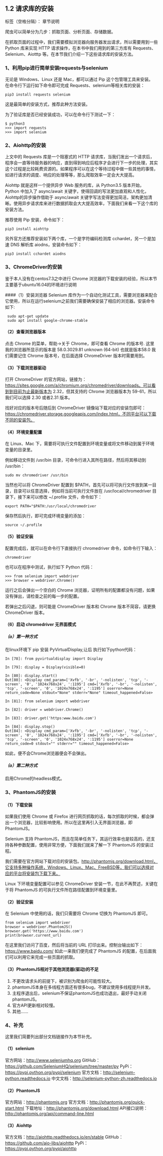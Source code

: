 ## 1.2 请求库的安装

标签（空格分隔）： 章节说明

爬虫可以简单分为几步：抓取页面、分析页面、存储数据。

在抓取页面的过程中，我们需要模拟浏览器向服务器发出请求，所以需要用到一些 Python 库来实现 HTTP 请求操作，在本书中我们用到的第三方库有 Requests、Selenium、Aiotttp 等。在本节我们介绍一下这些请求库的安装方法。

### 1、利用pip进行简单安装requests与selenium
无论是 Windows、Linux 还是 Mac，都可以通过 Pip 这个包管理工具来安装。
在命令行下运行如下命令即可完成 Requests、selenium等相关库的安装：

`pip3 install requests selenium`

这是最简单的安装方式，推荐此种方法安装。

为了验证库是否已经安装成功，可以在命令行下测试一下：

```
$ python3
>>> import requests
>>> import selenium
```

### 2、Aiohttp的安装
上文中的 Requests 库是一个阻塞式的 HTTP 请求库，当我们发出一个请求后，程序会一直等待服务器的响应，直到得到响应后程序才会进行下一步的处理，其实这个过程是比较耗费资源的。如果程序可以在这个等待过程中做一些其他的事情，如进行请求的调度、响应的处理等等，那么爬取效率一定会大大提高。

Aiohttp 就是这样一个提供异步 Web 服务的库，从 Python3.5 版本开始，Python 中加入了 async/await 关键字，使得回调的写法更加直观和人性化，Aiohttp的异步操作借助于 async/await 关键字写法变得更加简洁，架构更加清晰。使用异步请求库来进行数据抓取会大大提高效率，下面我们来看一下这个库的安装方法。

推荐使用 Pip 安装，命令如下：

`pip3 install aiohttp`

另外官方还推荐安装如下两个库，一个是字符编码检测库 cchardet，另一个是加速 DNS 解析库 aiodns，安装命令如下：

`pip3 install cchardet aiodns`

### 3、ChromeDriver的安装
鉴于本人没有在centos7.3之中进行 Chrome 浏览器的下载安装的经验，所以本节主要基于ubuntu16.04的环境进行说明

####（1）安装浏览器
Selenium 库作为一个自动化测试工具，需要浏览器来配合它使用，所以在运行selenium之前我们需要确保安装了相应的浏览器。安装命令如下:

```
 sudo apt-get update
 sudo apt install google-chrome-stable
```

#### （2）查看浏览器版本
 点击 Chrome 的菜单，帮助->关于 Chrome，即可查看 Chrome 的版本号.
这里我的浏览器所显示的版本是 58.0.3029.81 unknown (64-bit) 也就是版本58.0
我们需要记住 Chrome 版本号，在后面选择 ChromeDriver 版本时需要用到。

#### （3）下载浏览器驱动
打开 ChromeDriver 的官方网站，链接为：https://sites.google.com/a/chromium.org/chromedriver/downloads。可以看到到目前为止最新版本为 2.32，但其支持的 Chrome 浏览器版本为 59-61，所以我们可以选择 2.30 或者2.31 版本。

找好对应的版本号后随后到 ChromeDriver 镜像站下载对应的安装包即可：https://chromedriver.storage.googleapis.com/index.html，不同平台可以下载不同的安装包。

#### （4）环境变量配置
在 Linux、Mac 下，需要将可执行文件配置到环境变量或将文件移动到属于环境变量的目录里。

例如移动文件到 /usr/bin 目录，可命令行进入其所在路径，然后将其移动到 /usr/bin：

`sudo mv chromedriver /usr/bin`

当然也可以将 ChromeDriver 配置到 $PATH，首先可以将可执行文件放到某一目录，目录可以任意选择，例如将当前可执行文件放在 /usr/local/chromedriver 目录下，接下来可以修改 ~/.profile 文件，命令如下：

`export PATH="$PATH:/usr/local/chromedriver`

保存然后执行，即可完成环境变量的添加：

`source ~/.profile`

#### （5）验证安装
配置完成后，就可以在命令行下直接执行 chromedriver 命令，如命令行下输入：

`chromedriver`

也可以在程序中测试，执行如下 Python 代码：

```
>>> from selenium import webdriver
>>> browser = webdriver.Chrome()
```

运行之后会弹出一个空白的 Chrome 浏览器，证明所有的配置都没有问题，如果没有弹出，请检查之前的每一步的配置。

若弹出之后闪退，则可能是 ChromeDriver 版本和 Chrome 版本不简容，请更换 ChromeDriver 版本。

#### （6）启动 chromedriver 无界面模式

##### （a）第一种方式
在linux环境下 pip 安装 PyVirtualDisplay,让后 执行如下python代码：

```
In [78]: from pyvirtualdisplay import Display

In [79]: display = Display(visible=0)

In [80]: display.start()
Out[80]: <Display cmd_param=['Xvfb', '-br', '-nolisten', 'tcp', '-screen', '0', '1024x768x24', ':1195'] cmd=['Xvfb', '-br', '-nolisten', 'tcp', '-screen', '0', '1024x768x24', ':1195'] oserror=None return_code=None stdout="None" stderr="None" timeout_happened=False>

In [81]: from selenium import webdriver

In [82]: driver = webdriver.Chrome()

In [83]: driver.get('https:www.baidu.com')

In [84]: display.stop()
Out[84]: <Display cmd_param=['Xvfb', '-br', '-nolisten', 'tcp', '-screen', '0', '1024x768x24', ':1195'] cmd=['Xvfb', '-br', '-nolisten', 'tcp', '-screen', '0', '1024x768x24', ':1195'] oserror=None return_code=0 stdout="" stderr="" timeout_happened=False>
```

如此，便不会Chrome浏览器便会不会弹出。

##### （a）第二种方式
启用Chrome的headless模式。

### 3、PhantomJS的安装
#### （1）下载安装
如果我们使用 Chrome 或 Firefox 进行网页抓取的话，每次抓取的时候，都会弹出一个浏览器，比较影响使用。所以在这里再引入无界面浏览器，即 PhantomJS。

Selenium 支持 PhantomJS，而且在简单任务下，其运行效率也是较高的，还支持各种参数配置，使用非常方便，下面我们就来了解一下 PhantomJS 的安装过程。

我们需要在官方网站下载对应的安装包。http://phantomjs.org/download.html，它支持多种操作系统，Windows、Linux、Mac、FreeBSD等，我们可以选择对应的平台将安装包下载下来。

Linux 下环境变量配置可以参见 ChromeDriver 安装一节，在此不再赘述，关键在于将 PhantomJS 的可执行文件所在路径配置到环境变量里。

#### （2）验证安装

在 Selenium 中使用的话，我们只需要将 Chrome 切换为 PhantomJS 即可。
```
from selenium import webdriver
browser = webdriver.PhantomJS()
browser.get('https://www.baidu.com')
print(browser.current_url)
```
在这里我们访问了百度，然后将当前的 URL 打印出来。控制台输出如下：
https://www.baidu.com/
如此一来我们便完成了 PhantomJS 的配置，在后面我们可以利用它来完成一些页面的抓取。

#### （3）PhantomJS相对于其他浏览器(驱动)的不足

1. 不更改请求头的前提下，被识别为爬虫的可能性较大。
2. phantomJS本身在多线程方面还有很多bug，不建议使用多线程提升并发。
3. 主程序退出后，selenium不保证phantomJS也成功退出，最好手动关闭phantomJS。
4. 官方API更新相对较慢。
5. 其他......

### 4、补充
这里我们简要列出部分文档链接作为本节补充。

#### （1）selenium
官方网站：http://www.seleniumhq.org
GitHub：https://github.com/SeleniumHQ/selenium/tree/master/py
PyPi：https://pypi.python.org/pypi/selenium
官方文档：http://selenium-python.readthedocs.io
中文文档：http://selenium-python-zh.readthedocs.io

#### （2）PhantomJS
官方网站：http://phantomjs.org
官方文档：http://phantomjs.org/quick-start.html
下载地址：http://phantomjs.org/download.html
API接口说明：http://phantomjs.org/api/command-line.html

#### （3）Aiohttp
官方文档：http://aiohttp.readthedocs.io/en/stable
GitHub：https://github.com/aio-libs/aiohttp
PyPi：https://pypi.python.org/pypi/aiohttp